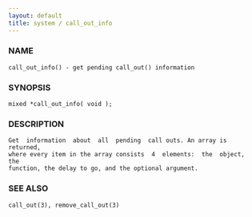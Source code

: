 ```yaml
---
layout: default
title: system / call_out_info
---
```


### NAME

    call_out_info() - get pending call_out() information

### SYNOPSIS

    mixed *call_out_info( void );

### DESCRIPTION

    Get  information  about  all  pending  call outs. An array is returned,
    where every item in the array consists  4  elements:  the  object,  the
    function, the delay to go, and the optional argument.

### SEE ALSO

    call_out(3), remove_call_out(3)
